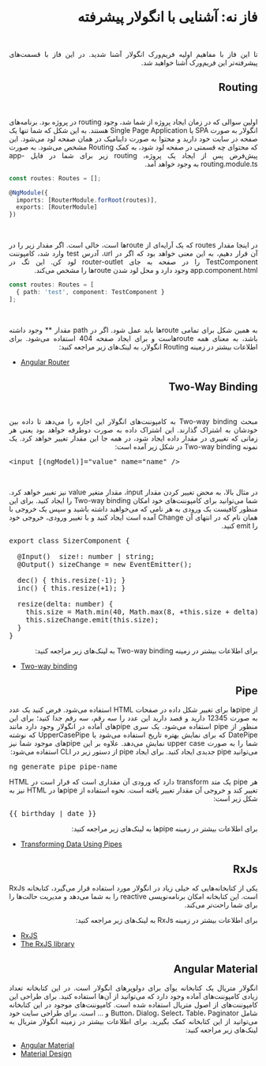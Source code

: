 <div dir="rtl" style="text-align: justify">

# فاز نه: آشنایی با انگولار پیشرفته

‌<p>
تا این فاز با مفاهیم اولیه فریم‌ورک انگولار آشنا شدید. در این فاز با قسمت‌های پیشرفته‌تر این فریم‌ورک آشنا خواهید شد. 
</p>

## Routing
‌<p>
 اولین سوالی که در زمان ایجاد پروژه از شما شد، وجود routing در پروژه بود. برنامه‌های انگولار به صورت SPA یا Single Page Application هستند. به این شکل که شما تنها یک صفحه در سایت خود دارید و محتوا به صورت داینامیک در همان صفحه لود می‌شود. این که محتوای چه قسمتی در صفحه لود شود، به کمک Routing مشخص می‌شود. به صورت پیش‌فرض پس از ایجاد یک پروژه، routing زیر برای شما در فایل app-routing.module.ts به وجود خواهد آمد. 
</p>

<div dir="ltr">

```typescript
const routes: Routes = [];

@NgModule({
  imports: [RouterModule.forRoot(routes)],
  exports: [RouterModule]
})

```
</div>

‌<p> 
در اینجا مقدار routes که یک آرایه‌ای از routeها است، خالی است. اگر مقدار زیر را در آن قرار دهیم، به این معنی خواهد بود که اگر در url، آدرس test وارد شد، کامپوننت TestComponent را در صفحه به جای router-outlet لود کن. این تگ در app.component.html وجود دارد و محل لود شدن routeها را مشخص می‌کند.
</p>

<div dir="ltr">

```typescript
const routes: Routes = [
  { path: 'test', component: TestComponent }
];
```
</div>

‌<p> 
 به همین شکل برای تمامی routeها باید عمل شود. اگر در path مقدار ** وجود داشته باشد، به معنای همه routeهاست و برای ایجاد صفحه 404 استفاده می‌شود. برای اطلاعات بیشتر در زمینه Routing انگولار، به لینک‌های زیر مراجعه کنید:
</p>

<div dir="ltr">

- [Angular Router](https://angular.io/guide/router)

</div>

## Two-Way Binding


‌<p> 
مبحث Two-way binding به کامپوننت‌های انگولار این اجازه را می‌دهد تا داده بین خودشان به اشتراک گذارند. این اشتراک داده به صورت دوطرفه خواهد بود یعنی هر زمانی که تغییری در مقدار داده ایجاد شود، در همه جا این مقدار تغییر خواهد کرد. یک نمونه Two-way binding در شکل زیر آمده است:
</p>

<pre dir="ltr">
&lt;input [(ngModel)]="value" name="name" /&gt;
</pre>

‌<p> 
در مثال بالا، به محض تغییر کردن مقدار input، مقدار متغیر value نیز تغییر خواهد کرد. شما می‌توانید برای کامپوننت‌های خود امکان Two-way binding را ایجاد کنید. برای این منظور کافیست یک ورودی به هر نامی که می‌خواهید داشته باشید و سپس یک خروجی با همان نام که در انتهای آن Change آمده است ایجاد کنید و با تغییر ورودی، خروجی خود را emit کنید.
</p>

<pre dir="ltr">
export class SizerComponent {

  @Input()  size!: number | string;
  @Output() sizeChange = new EventEmitter<number>();

  dec() { this.resize(-1); }
  inc() { this.resize(+1); }

  resize(delta: number) {
    this.size = Math.min(40, Math.max(8, +this.size + delta));
    this.sizeChange.emit(this.size);
  }
}
</pre>

<p> 
برای اطلاعات بیشتر در زمینه Two-way binding به لینک‌های زیر مراجعه کنید:
</p>

<div dir="ltr">

- [Two-way binding](https://angular.io/guide/two-way-binding)

</div>

## Pipe

<p>
از pipeها برای تغییر شکل داده در صفحات HTML استفاده می‌شود. فرض کنید یک عدد به صورت 12345 دارید و قصد دارید این عدد را سه رقم، سه رقم جدا کنید؛ برای این منظور از pipe استفاده می‌شود. یک سری pipeهای آماده در انگولار وجود دارد مانند DatePipe که برای نمایش بهتره تاریخ استفاده می‌شود یا UpperCasePipe که نوشته شما را به صورت upper case نمایش می‌دهد. علاوه بر این pipeهای موجود شما نیز می‌توانید pipe جدیدی ایجاد کنید. برای ایجاد pipe از دستور زیر در CLI استفاده می‌شود:
</p>

<pre dir="ltr">
ng generate pipe pipe-name
</pre>

<p>
هر pipe یک متد transform دارد که ورودی آن مقداری است که قرار است در HTML تغییر کند و خروجی آن مقدار تغییر یافته است. نحوه استفاده از pipeها در HTML نیز به شکل زیر است:
</p>

<pre dir="ltr">
{{ birthday | date }}
</pre>

<p> 
برای اطلاعات بیشتر در زمینه pipeها به لینک‌های زیر مراجعه کنید:
</p>

<div dir="ltr">

- [Transforming Data Using Pipes](https://angular.io/guide/pipes)

</div>

## RxJs

<p>
یکی از کتابخانه‌هایی که خیلی زیاد در انگولار مورد استفاده قرار می‌گیرد، کتابخانه RxJs است. این کتابخانه امکان برنامه‌نویسی reactive را به شما می‌دهد و مدیریت حالت‌ها را برای شما راحت‌تر می‌کند.
</p>

<p>
برای اطلاعات بیشتر در زمینه RxJs به لینک‌های زیر مراجعه کنید:
</p>

<div dir="ltr">

- [RxJS](https://rxjs.dev/)
- [The RxJS library](https://angular.io/guide/rx-library)

</div>

## Angular Material

<p>
انگولار متریال یک کتابخانه یوآی برای دولوپرهای انگولار است. در این کتابخانه تعداد زیادی کامپوننت‌های آماده وجود دارد که می‌توانید از آن‌ها استفاده کنید. برای طراحی این کامپوننت‌های از اصول متریال استفاده شده است. کامپوننت‌های موجود در این کتابخانه شامل Button، Dialog، Select، Table، Paginator و ... است. برای طراحی سایت خود می‌توانید از این کتابخانه کمک بگیرید. برای اطلاعات بیشتر در زمینه انگولار متریال به لینک‌های زیر مراجعه کنید:
</p>

<div dir="ltr">

- [Angular Material](https://material.angular.io/)
- [Material Design](https://material.io/)

</div>

</div>